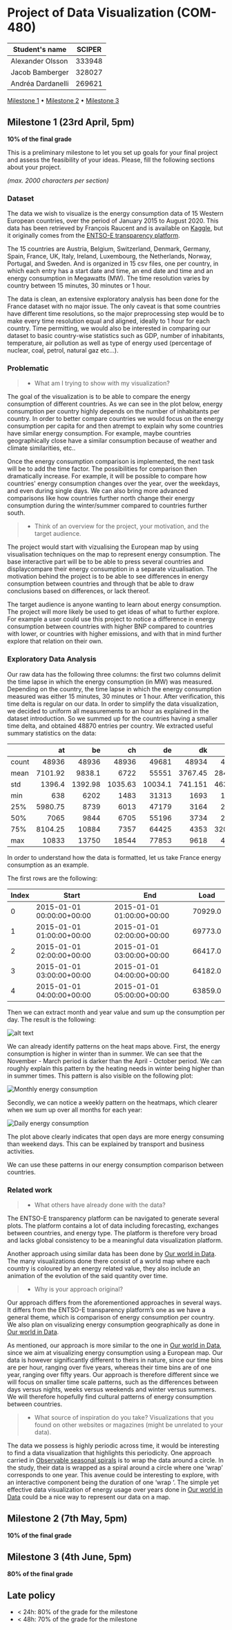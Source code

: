 # Project of Data Visualization (COM-480)

| Student's name | SCIPER |
| -------------- | ------ |
| Alexander Olsson | 333948 |
| Jacob Bamberger | 328027 |
| Andréa Dardanelli | 269621 |

[Milestone 1](#milestone-1) • [Milestone 2](#milestone-2) • [Milestone 3](#milestone-3)

## Milestone 1 (23rd April, 5pm)

**10% of the final grade**

This is a preliminary milestone to let you set up goals for your final project and assess the feasibility of your ideas.
Please, fill the following sections about your project.

*(max. 2000 characters per section)*

### Dataset

The data we wish to visualize is the energy consumption data of 15 Western European countries, over the period of January 2015 to August 2020. This data has been retrieved by François Raucent and is available on [Kaggle](https://www.kaggle.com/francoisraucent/western-europe-power-consumption), but it originally comes from the [ENTSO-E transparency platform](https://transparency.entsoe.eu). 

The 15 countries are  Austria, Belgium, Switzerland, Denmark, Germany, Spain, France, UK, Italy, Ireland, Luxembourg, the Netherlands, Norway, Portugal, and Sweden. And is organized in 15 csv files, one per country, in which each entry has a start date and time, an end date and time and an energy consumption in Megawatts (MW). The time resolution varies by country between 15 minutes, 30 minutes or 1 hour. 

The data is clean, an extensive exploratory analysis has been done for the France dataset with no major issue. The only caveat is that some countries have different time resolutions, so the major preprocessing step would be to make every time resolution equal and aligned, ideally to 1 hour for each country. Time permitting, we would also be interested in comparing our dataset to basic country-wise statistics such as GDP, number of inhabitants, temperature, air pollution as well as type of energy used (percentage of nuclear, coal, petrol, natural gaz etc...).


### Problematic

> - What am I trying to show with my visualization?

The goal of the visualization is to be able to compare the energy consumption of different countries. As we can see in the plot below, energy consumption per country highly depends on the number of inhabitants per country. In order to better compare countries we would focus on the energy consumption per capita for and then atrempt to explain why some countries have similar energy consumption. For example, maybe countries geographically close have a similar consumption because of weather and climate similarities, etc..

Once the energy consumption comparison is implemented, the next task will be to add the time factor. The possibilities for comparison then dramatically increase. For example, it will be possible to compare how countries' energy consumption changes over the year, over the weekdays, and even during single days. We can also bring more advanced comparisons like how countries further north change their energy consumption during the winter/summer compared to countries further south.

> - Think of an overview for the project, your motivation, and the target audience.

The project would start with vizualising the European map by using visualisation techniques on the map to represent energy consumption. The base interactive part will be to be able to press several countries and displaycompare their energy consumption in a separate vizualisation. The motivation behind the project is to be able to see differences in energy consumption between countries and through that be able to draw conclusions based on differences, or lack thereof.

The target audience is anyone wanting to learn about energy consumption. The project will more likely be used to get ideas of what to further explore. For example a user could use this project to notice a difference in energy consumption between countries with higher BNP compared to countries with lower, or countries with higher emissions, and with that in mind further explore that relation on their own.


### Exploratory Data Analysis

Our raw data has the following three columns: the first two columns delimit the time lapse in which the energy consumption (in MW)  was measured. Depending on the country, the time lapse in which the energy consumption measured was either 15 minutes, 30 minutes or 1 hour. After verification, this time delta is regular on our data. In order to simplify the data visualization, we decided to uniform all measurements to an hour as explained in the dataset introduction. So we summed up for the countries having a smaller time delta, and obtained 48870 entries per country. We extracted useful summary statistics on the data:

|       |       at |       be |       ch |      de |        dk |       es |       fr |       gb |        ie |      it |        lu |       nl |       no |        pt |       se |
|:------|---------:|---------:|---------:|--------:|----------:|---------:|---------:|---------:|----------:|--------:|----------:|---------:|---------:|----------:|---------:|
| count | 48936    | 48936    | 48936    | 49681   | 48934     | 48902    |  48870   | 48907    | 48574     | 48936   | 49649     | 48936    | 48819    | 48936     | 48887    |
| mean  |  7101.92 |  9838.1  |  6722    | 55551   |  3767.45  | 28466.8  |  53556.3 | 35113.3  |  3189.64  | 32892.4 |   464.908 | 12588.1  | 15137.7  |  5663.98  | 15583.6  |
| std   |  1396.4  |  1392.98 |  1035.63 | 10034.1 |   741.151 |  4638.49 |  11682.6 |  7929.35 |   612.355 |  7643.4 |   109.865 |  2302.08 |  3207.01 |   992.855 |  3391.25 |
| min   |   638    |  6202    |  1483    | 31313   |  1693     | 16575    |  29398   |   507    |  1766     | 15334   |     0     |  6474    |  9157    |  3155     |     0    |
| 25%   |  5980.75 |  8739    |  6013    | 47179   |  3164     | 24596    |  44616   | 29018.5  |  2684     | 26341.8 |   403     | 10772    | 12457    |  4820     | 12975    |
| 50%   |  7065    |  9844    |  6705    | 55196   |  3734     | 28551    |  51932   | 35616    |  3249     | 32235.5 |   467     | 12460    | 14854    |  5626     | 15257    |
| 75%   |  8104.25 | 10884    |  7357    | 64425   |  4353     | 32028.8  |  61629.8 | 40990    |  3635     | 39411.2 |   544     | 14335    | 17651    |  6411     | 17956.5  |
| max   | 10833    | 13750    | 18544    | 77853   |  9618     | 41015    | 158000   | 71273    |  5024     | 55157   |   858     | 19323    | 31722    |  8850     | 26714    |

In order to understand how the data is formatted, let us take France energy consumption as an example.

The first rows are the following:

| Index | Start | End | Load |
| ----- | ----------- | ----------- | ------ | 
| 0 | 2015-01-01 00:00:00+00:00 | 2015-01-01 01:00:00+00:00 | 70929.0 |
| 1 | 2015-01-01 01:00:00+00:00 | 2015-01-01 02:00:00+00:00 | 69773.0 |
| 2 | 2015-01-01 02:00:00+00:00 | 2015-01-01 03:00:00+00:00 | 66417.0 |
| 3 | 2015-01-01 03:00:00+00:00 | 2015-01-01 04:00:00+00:00 | 64182.0 |
| 4 | 2015-01-01 04:00:00+00:00 | 2015-01-01 05:00:00+00:00 | 63859.0 |

Then we can extract month and year value and sum up the consumption per day. The result is the following:

 ![alt text](/NRJ_crosstable.png)
 
We can already identify patterns on the heat maps above. First, the energy consumption is higher in winter than in summer. We can see that the November - March period is darker than the April - October period. We can roughly explain this pattern by the heating needs in winter being higher than in summer times. This pattern is also visible on the following plot:

![Monthly energy consumption](/NRJ_month_France.png)

Secondly, we can notice a weekly pattern on the heatmaps, which clearer when we sum up over all months for each year:

![Daily energy consumption](/NRJ_daily_France.png)

The plot above clearly indicates that open days are more energy consuming than weekend days. This can be explained by transport and business activities.

We can use these patterns in our energy consumption comparison between countries.

### Related work

> - What others have already done with the data?
> 
The ENTSO-E transparency platform can be navigated to generate several plots. The platform contains a lot of data including forecasting, exchanges between countries, and energy type. The platform is therefore very broad and lacks global consistency to be a meaningful data visualization platform.

Another approach using similar data has been done by [Our world in Data](https://ourworldindata.org/grapher/per-capita-energy-use). The many visualizations done there consist of a world map where each country is coloured by an energy related value, they also include an animation of the evolution of the said quantity over time.

> - Why is your approach original?

Our approach differs from the aforementioned approaches in several ways. It differs from the ENTSO-E transparency platform’s one as we have a general theme, which is comparison of energy consumption per country. We also plan on visualizing energy consumption geographically as done in [Our world in Data](https://ourworldindata.org/grapher/per-capita-energy-use).

As mentioned, our approach is more similar to the one in [Our world in Data](https://ourworldindata.org/grapher/per-capita-energy-use), since we aim at visualizing energy consumption using a European map. Our data is however significantly different to theirs in nature, since our time bins are per hour, ranging over five years, whereas their time bins are of one year, ranging over fifty years. Our approach is therefore different since we will focus on smaller time scale patterns, such as the differences between days versus nights, weeks versus weekends and winter versus summers. We will therefore hopefully find cultural patterns of energy consumption between countries.

> - What source of inspiration do you take? Visualizations that you found on other websites or magazines (might be unrelated to your data).


The data we possess is highly periodic across time, it would be interesting to find a data visualization that highlights this periodicity. One approach carried in [Observable seasonal spirals](https://observablehq.com/@yurivish/seasonal-spirals) is to wrap the data around a circle. In the study, their data is wrapped as a spiral around a circle where one ‘wrap’ corresponds to one year. This avenue could be interesting to explore, with an interactive component being the duration of one ‘wrap ‘.
The simple yet effective data visualization of energy usage over years done in [Our world in Data](https://ourworldindata.org/grapher/per-capita-energy-use) could be a nice way to represent our data on a map.

## Milestone 2 (7th May, 5pm)

**10% of the final grade**


## Milestone 3 (4th June, 5pm)

**80% of the final grade**


## Late policy

- < 24h: 80% of the grade for the milestone
- < 48h: 70% of the grade for the milestone
